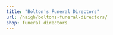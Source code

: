 ```yaml
---
title: "Bolton's Funeral Directors"
url: /haigh/boltons-funeral-directors/
shop: funeral directors
---
```


